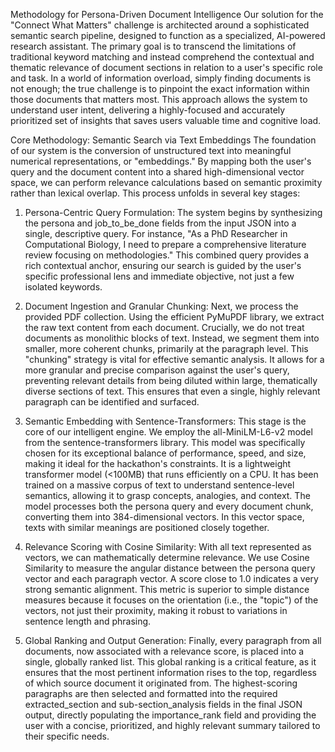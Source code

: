 Methodology for Persona-Driven Document Intelligence
Our solution for the "Connect What Matters" challenge is architected around a sophisticated semantic search pipeline, designed to function as a specialized, AI-powered research assistant. The primary goal is to transcend the limitations of traditional keyword matching and instead comprehend the contextual and thematic relevance of document sections in relation to a user's specific role and task. In a world of information overload, simply finding documents is not enough; the true challenge is to pinpoint the exact information within those documents that matters most. This approach allows the system to understand user intent, delivering a highly-focused and accurately prioritized set of insights that saves users valuable time and cognitive load.

Core Methodology: Semantic Search via Text Embeddings
The foundation of our system is the conversion of unstructured text into meaningful numerical representations, or "embeddings." By mapping both the user's query and the document content into a shared high-dimensional vector space, we can perform relevance calculations based on semantic proximity rather than lexical overlap. This process unfolds in several key stages:

1. Persona-Centric Query Formulation:
The system begins by synthesizing the persona and job_to_be_done fields from the input JSON into a single, descriptive query. For instance, "As a PhD Researcher in Computational Biology, I need to prepare a comprehensive literature review focusing on methodologies." This combined query provides a rich contextual anchor, ensuring our search is guided by the user's specific professional lens and immediate objective, not just a few isolated keywords.

2. Document Ingestion and Granular Chunking:
Next, we process the provided PDF collection. Using the efficient PyMuPDF library, we extract the raw text content from each document. Crucially, we do not treat documents as monolithic blocks of text. Instead, we segment them into smaller, more coherent chunks, primarily at the paragraph level. This "chunking" strategy is vital for effective semantic analysis. It allows for a more granular and precise comparison against the user's query, preventing relevant details from being diluted within large, thematically diverse sections of text. This ensures that even a single, highly relevant paragraph can be identified and surfaced.

3. Semantic Embedding with Sentence-Transformers:
This stage is the core of our intelligent engine. We employ the all-MiniLM-L6-v2 model from the sentence-transformers library. This model was specifically chosen for its exceptional balance of performance, speed, and size, making it ideal for the hackathon's constraints. It is a lightweight transformer model (<100MB) that runs efficiently on a CPU. It has been trained on a massive corpus of text to understand sentence-level semantics, allowing it to grasp concepts, analogies, and context. The model processes both the persona query and every document chunk, converting them into 384-dimensional vectors. In this vector space, texts with similar meanings are positioned closely together.

4. Relevance Scoring with Cosine Similarity:
With all text represented as vectors, we can mathematically determine relevance. We use Cosine Similarity to measure the angular distance between the persona query vector and each paragraph vector. A score close to 1.0 indicates a very strong semantic alignment. This metric is superior to simple distance measures because it focuses on the orientation (i.e., the "topic") of the vectors, not just their proximity, making it robust to variations in sentence length and phrasing.

5. Global Ranking and Output Generation:
Finally, every paragraph from all documents, now associated with a relevance score, is placed into a single, globally ranked list. This global ranking is a critical feature, as it ensures that the most pertinent information rises to the top, regardless of which source document it originated from. The highest-scoring paragraphs are then selected and formatted into the required extracted_section and sub-section_analysis fields in the final JSON output, directly populating the importance_rank field and providing the user with a concise, prioritized, and highly relevant summary tailored to their specific needs.
